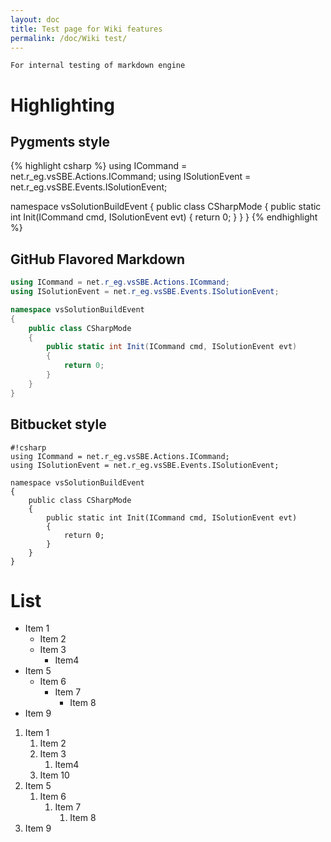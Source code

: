 ```yaml
---
layout: doc
title: Test page for Wiki features
permalink: /doc/Wiki test/
---
```


`For internal testing of markdown engine`

# Highlighting

## Pygments style

{% highlight csharp %}
using ICommand = net.r_eg.vsSBE.Actions.ICommand;
using ISolutionEvent = net.r_eg.vsSBE.Events.ISolutionEvent;

namespace vsSolutionBuildEvent
{
    public class CSharpMode
    {
        public static int Init(ICommand cmd, ISolutionEvent evt)
        {
            return 0;
        }
    }
}
{% endhighlight %}

## GitHub Flavored Markdown

```csharp
using ICommand = net.r_eg.vsSBE.Actions.ICommand;
using ISolutionEvent = net.r_eg.vsSBE.Events.ISolutionEvent;

namespace vsSolutionBuildEvent
{
    public class CSharpMode
    {
        public static int Init(ICommand cmd, ISolutionEvent evt)
        {
            return 0;
        }
    }
}
```

## Bitbucket style

```
#!csharp
using ICommand = net.r_eg.vsSBE.Actions.ICommand;
using ISolutionEvent = net.r_eg.vsSBE.Events.ISolutionEvent;

namespace vsSolutionBuildEvent
{
    public class CSharpMode
    {
        public static int Init(ICommand cmd, ISolutionEvent evt)
        {
            return 0;
        }
    }
}
```


# List

* Item 1
    * Item 2
    * Item 3
        * Item4
* Item 5
    * Item 6
        * Item 7
            * Item 8
* Item 9

1. Item 1
    1. Item 2
    1. Item 3
        1. Item4
    1. Item 10
1. Item 5
    1. Item 6
        1. Item 7
            1. Item 8
1. Item 9